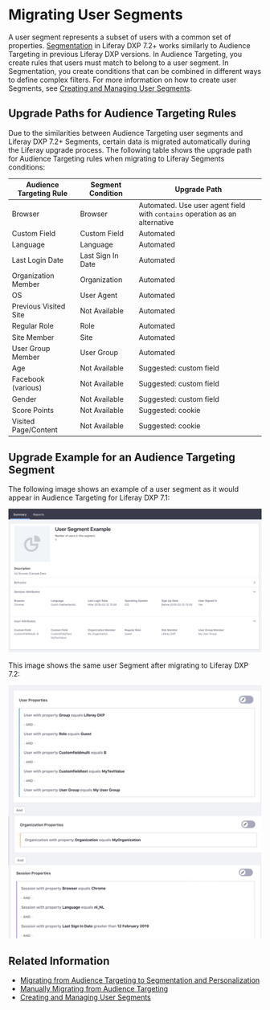 # Migrating User Segments

A user segment represents a subset of users with a common set of properties. [Segmentation](./segmentation/creating-and-managing-user-segments.md) in Liferay DXP 7.2+ works similarly to Audience Targeting in previous Liferay DXP versions. In Audience Targeting, you create rules that users must match to belong to a user segment. In Segmentation, you create conditions that can be combined in different ways to define complex filters. For more information on how to create user Segments, see [Creating and Managing User Segments](./segmentation/creating-and-managing-user-segments.md).

## Upgrade Paths for Audience Targeting Rules

Due to the similarities between Audience Targeting user segments and Liferay DXP 7.2+ Segments, certain data is migrated automatically during the Liferay upgrade process. The following table shows the upgrade path for Audience Targeting rules when migrating to Liferay Segments conditions:

| Audience Targeting Rule | Segment Condition | Upgrade Path |
| ---                     | ---                     | --- |
| Browser                 | Browser                 | Automated. Use user agent field with `contains` operation as an alternative |
| Custom Field            | Custom Field            | Automated |
| Language                | Language                | Automated |
| Last Login Date         | Last Sign In Date       | Automated |
| Organization Member     | Organization            | Automated |
| OS                      | User Agent              | Automated |
| Previous Visited Site   | Not Available           | Automated |
| Regular Role            | Role                    | Automated |
| Site Member             | Site                    | Automated |
| User Group Member       | User Group              | Automated |
| Age                     | Not Available           | Suggested: custom field |
| Facebook (various)      | Not Available           | Suggested: custom field |
| Gender                  | Not Available           | Suggested: custom field |
| Score Points            | Not Available           | Suggested: cookie |
| Visited Page/Content    | Not Available           | Suggested: cookie |

## Upgrade Example for an Audience Targeting Segment

The following image shows an example of a user segment as it would appear in Audience Targeting for Liferay DXP 7.1:

![An example user segment as it would appear in Audience Targeting for Liferay DXP 7.1](./migrating-user-segments/images/01.png)

This image shows the same user Segment after migrating to Liferay DXP 7.2:

![The same user segment as it would appear in Liferay 7.2+ Segmentation](./migrating-user-segments/images/02.png)

## Related Information

- [Migrating from Audience Targeting to Segmentation and Personalization](./migrating-to-segmentation-and-personalization.md)
- [Manually Migrating from Audience Targeting](./manually-migrating-from-audience-targeting.md)
- [Creating and Managing User Segments](./segmentation/creating-and-managing-user-segments.md)
